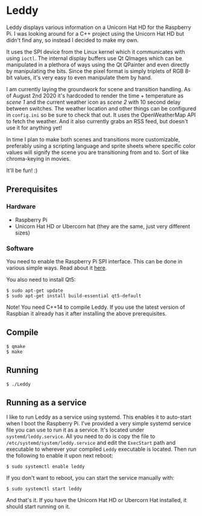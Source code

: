 # Leddy
Leddy displays various information on a Unicorn Hat HD for the Raspberry Pi. I was looking around for a C++ project using the Unicorn Hat HD but didn't find any, so instead I decided to make my own.

It uses the SPI device from the Linux kernel which it communicates with using `ioctl`. The internal display buffers use Qt QImages which can be manipulated in a plethora of ways using the Qt QPainter and even directly by manipulating the bits. Since the pixel format is simply triplets of RGB 8-bit values, it's very easy to even manipulate them by hand.

I am currently laying the groundwork for scene and transition handling. As of August 2nd 2020 it's hardcoded to render the time + temperature as *scene 1* and the current weather icon as *scene 2* with 10 second delay between switches. The weather location and other things can be configured in `config.ini` so be sure to check that out. It uses the OpenWeatherMap API to fetch the weather. And it also currently grabs an RSS feed, but doesn't use it for anything yet!

In time I plan to make both scenes and transitions more customizable, preferably using a scripting language and sprite sheets where specific color values will signify the scene you are transitioning from and to. Sort of like chroma-keying in movies.

It'll be fun! :)

## Prerequisites

### Hardware
* Raspberry Pi
* Unicorn Hat HD or Ubercorn hat (they are the same, just very different sizes)

### Software
You need to enable the Raspberry Pi SPI interface. This can be done in various simple ways. Read about it [here](https://www.raspberrypi.org/documentation/hardware/raspberrypi/spi/README.md).

You also need to install Qt5:
```
$ sudo apt-get update
$ sudo apt-get install build-essential qt5-default
```

Note! You need C++14 to compile Leddy. If you use the latest version of Raspbian it already has it after installing the above prerequisites.

## Compile
```
$ qmake
$ make
```

## Running
```
$ ./Leddy
```

## Running as a service
I like to run Leddy as a service using systemd. This enables it to auto-start when I boot the Raspberry Pi. I've provided a very simple systemd service file you can use to run it as a service. It's located under `systemd/leddy.service`. All you need to do is copy the file to `/etc/systemd/system/leddy.service` and edit the `ExecStart` path and executable to wherever your compiled `Leddy` executable is located. Then run the following to enable it upon next reboot:
```
$ sudo systemctl enable leddy
```
If you don't want to reboot, you can start the service manually with:
```
$ sudo systemctl start leddy
```
And that's it. If you have the Unicorn Hat HD or Ubercorn Hat installed, it should start running on it.
